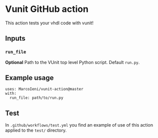 # Vunit GitHub action

This action tests your vhdl code with vunit!

## Inputs

### `run_file`

**Optional** Path to the VUnit top level Python script. Default `run.py`.

## Example usage
```
uses: MarcoIeni/vunit-action@master
with:
  run_file: path/to/run.py
```

## Test
In `.github/workflows/test.yml` you find an example of use of this action
applied to the `test/` directory.
